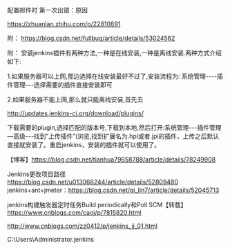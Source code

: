 配置邮件时 第一次出错：原因

https://zhuanlan.zhihu.com/p/22810691

附：
https://blog.csdn.net/fullbug/article/details/53024562





附：
安装jenkins插件有两种方法,一种是在线安装,一种是离线安装.两种方式介绍如下:

1.如果服务器可以上网,那边选择在线安装最好不过了,安装流程为:
系统管理----插件管理---选择需要的插件直接安装即可

2.如果服务器不能上网,那么就只能离线安装,首先去

http://updates.jenkins-ci.org/download/plugins/

下载需要的plugin,选择匹配的版本号,下载到本地,然后打开:系统管理---插件管理—高级---找到”上传插件”(浏览,找到扩展名为.hpi或者.jpi的插件，上传之后默认直接就安装了。重启jenkins，安装的插件就可以使用了。

 
 【博客】https://blog.csdn.net/tianhua79658788/article/details/78249908
 
 
 
 
  Jenkins更改项目路径
  https://blog.csdn.net/u013066244/article/details/52809480
  jenkins+ant+jmeter：https://blog.csdn.net/qi_lin7/article/details/52045713


jenkins构建触发器定时任务Build periodically和Poll SCM【转载】
https://www.cnblogs.com/caoj/p/7815820.html



http://www.cnblogs.com/zz0412/p/jenkins_jj_01.html






C:\Users\Administrator\.jenkins
